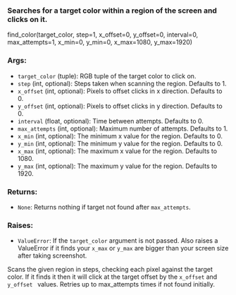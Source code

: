 ### Searches for a target color within a region of the screen and clicks on it.

find_color(target_color, step=1, x_offset=0, y_offset=0, interval=0, max_attempts=1, x_min=0, y_min=0, x_max=1080, y_max=1920)

### Args:

- `target_color` (tuple): RGB tuple of the target color to click on.
- `step` (int, optional): Steps taken when scanning the region. Defaults to 1.  
- `x_offset` (int, optional): Pixels to offset clicks in x direction. Defaults to 0.
- `y_offset` (int, optional): Pixels to offset clicks in y direction.  Defaults to 0.  
- `interval` (float, optional): Time between attempts. Defaults to 0.
- `max_attempts` (int, optional): Maximum number of attempts. Defaults to 1. 
- `x_min` (int, optional): The minimum x value for the region. Defaults to 0.
- `y_min` (int, optional): The minimum y value for the region. Defaults to 0.
- `x_max` (int, optional): The maximum x value for the region. Defaults to 1080.  
- `y_max` (int, optional): The maximum y value for the region. Defaults to 1920.

### Returns: 
 - `None`: Returns nothing if target not found after `max_attempts`.

### Raises:
 - `ValueError`: If the `target_color` argument is not passed. Also raises a ValueError if it finds your `x_max` or `y_max` are bigger than your screen size after taking screenshot.

Scans the given region in steps, checking each pixel against the target 
color. If it finds it then it will click at the target offset by the `x_offset` and `y_offset `
values. Retries up to max_attempts times if not found initially.
